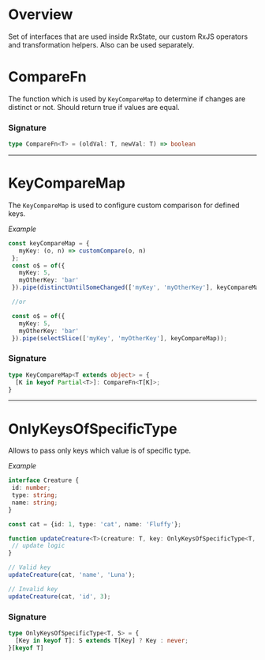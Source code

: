 # Overview

Set of interfaces that are used inside RxState, our custom RxJS operators and transformation helpers. Also can be used separately.

# CompareFn

The function which is used by `KeyCompareMap` to determine if changes are distinct or not.
Should return true if values are equal.

### Signature

```TypeScript
type CompareFn<T> = (oldVal: T, newVal: T) => boolean
```

---

# KeyCompareMap

The `KeyCompareMap` is used to configure custom comparison for defined keys.

_Example_

```TypeScript
const keyCompareMap = {
   myKey: (o, n) => customCompare(o, n)
 };
 const o$ = of({
   myKey: 5,
   myOtherKey: 'bar'
 }).pipe(distinctUntilSomeChanged(['myKey', 'myOtherKey'], keyCompareMap));

 //or

 const o$ = of({
   myKey: 5,
   myOtherKey: 'bar'
 }).pipe(selectSlice(['myKey', 'myOtherKey'], keyCompareMap));
```

### Signature

```TypeScript
type KeyCompareMap<T extends object> = {
  [K in keyof Partial<T>]: CompareFn<T[K]>;
}
```

---

# OnlyKeysOfSpecificType

Allows to pass only keys which value is of specific type.

_Example_

```TypeScript
interface Creature {
 id: number;
 type: string;
 name: string;
}

const cat = {id: 1, type: 'cat', name: 'Fluffy'};

function updateCreature<T>(creature: T, key: OnlyKeysOfSpecificType<T, string>, value: string) {
 // update logic
}

// Valid key
updateCreature(cat, 'name', 'Luna');

// Invalid key
updateCreature(cat, 'id', 3);
```

### Signature

```TypeScript
type OnlyKeysOfSpecificType<T, S> = {
  [Key in keyof T]: S extends T[Key] ? Key : never;
}[keyof T]
```
